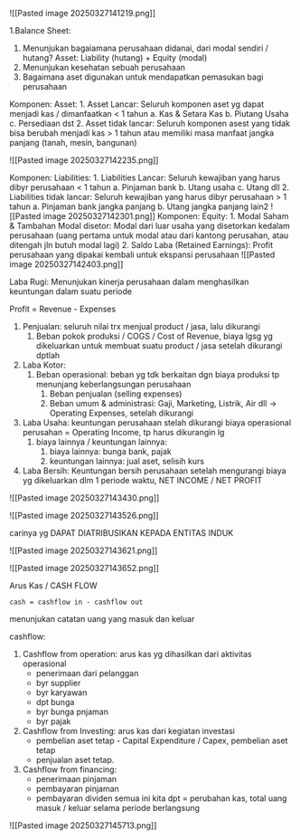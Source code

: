 
![[Pasted image 20250327141219.png]]


1.Balance Sheet: 
1. Menunjukan bagaiamana perusahaan didanai, dari modal sendiri / hutang?
	  Asset: Liability (hutang) + Equity (modal)
2. Menunjukan kesehatan sebuah perusahaan
3. Bagaimana aset digunakan untuk mendapatkan pemasukan bagi perusahaan

  Komponen:  Asset:
	  1. Asset Lancar: Seluruh komponen aset yg dapat menjadi kas / dimanfaatkan < 1 tahun
		  a. Kas & Setara Kas
		  b. Piutang Usaha
		  c. Persediaan dst
	2. Asset tidak lancar: Seluruh komponen asest yang tidak bisa berubah menjadi kas > 1 tahun atau memiliki masa manfaat jangka panjang (tanah, mesin, bangunan)

![[Pasted image 20250327142235.png]]

  Komponen:  Liabilities:
	  1. Liabilities Lancar: Seluruh kewajiban yang harus dibyr perusahaan < 1 tahun
		  a. Pinjaman bank
		  b. Utang usaha
		  c. Utang dll
	2. Liabilities tidak lancar: Seluruh kewajiban yang harus dibyr perusahaan  > 1 tahun
		  a. Pinjaman bank jangka panjang
		  b. Utang jangka panjang lain2
![[Pasted image 20250327142301.png]]
Komponen:  Equity:
	  1. Modal Saham & Tambahan Modal disetor: Modal dari luar usaha yang disetorkan kedalam perusahaan (uang pertama untuk modal atau dari kantong perusahan, atau ditengah jln butuh modal lagi)
	  2. Saldo Laba (Retained Earnings): Profit perusahaan yang dipakai kembali untuk ekspansi perusahaan
![[Pasted image 20250327142403.png]]




Laba Rugi: Menunjukan kinerja perusahaan dalam menghasilkan keuntungan dalam suatu periode

Profit = Revenue - Expenses

1. Penjualan: seluruh nilai trx menjual product / jasa, lalu dikurangi
	1. Beban pokok produksi / COGS / Cost of Revenue, biaya lgsg yg dikeluarkan untuk membuat suatu product / jasa setelah dikurangi dptlah
2. Laba Kotor: 
	1. Beban operasional: beban yg tdk berkaitan dgn biaya produksi tp menunjang keberlangsungan perusahaan
		1. Beban penjualan (selling expenses)
		2. Beban umum & administrasi: Gaji, Marketing, Listrik, Air dll -> Operating Expenses, setelah dikurangi
3. Laba Usaha: keuntungan perusahaan stelah dikurangi biaya operasional perusahan = Operating Income, tp harus dikurangin lg 
	1. biaya lainnya / keuntungan lainnya:
		1. biaya lainnya: bunga bank, pajak
		2. keuntungan lainnya: jual aset, selisih kurs
4. Laba Bersih: Keuntungan bersih perusahaan setelah mengurangi biaya yg dikeluarkan dlm 1 periode waktu, NET INCOME / NET PROFIT

![[Pasted image 20250327143430.png]]

![[Pasted image 20250327143526.png]]

carinya yg DAPAT DIATRIBUSIKAN KEPADA ENTITAS INDUK

![[Pasted image 20250327143621.png]]

![[Pasted image 20250327143652.png]]




Arus Kas / CASH FLOW

	cash = cashflow in - cashflow out
   menunjukan catatan uang yang masuk dan keluar

cashflow:
1. Cashflow from operation: arus kas yg dihasilkan dari aktivitas operasional
	 - penerimaan dari pelanggan
	 - byr supplier
	 - byr karyawan
	 - dpt bunga
	 - byr bunga pnjaman
	 - byr pajak
 2. Cashflow from Investing: arus kas dari kegiatan investasi
	  - pembelian aset tetap - Capital Expenditure / Capex, pembelian aset tetap
	  - penjualan aset tetap.
  3. Cashflow from financing: 
		- penerimaan pinjaman
		- pembayaran pinjaman
		- pembayaran dividen
semua ini kita dpt = perubahan kas, total uang masuk / keluar selama periode berlangsung


![[Pasted image 20250327145713.png]]

